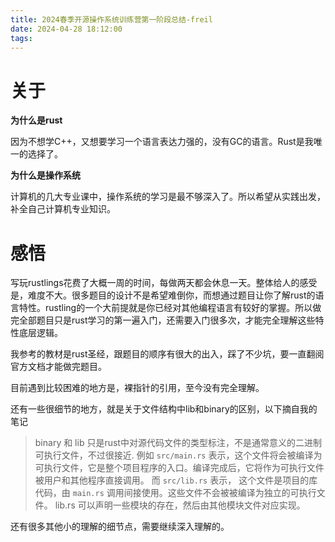 ```yaml
---
title: 2024春季开源操作系统训练营第一阶段总结-freil
date: 2024-04-28 18:12:00
tags: 
---
```




# 关于

**为什么是rust**

因为不想学C++，又想要学习一个语言表达力强的，没有GC的语言。Rust是我唯一的选择了。

**为什么是操作系统**

计算机的几大专业课中，操作系统的学习是最不够深入了。所以希望从实践出发，补全自己计算机专业知识。

# 感悟

写玩rustlings花费了大概一周的时间，每做两天都会休息一天。整体给人的感受是，难度不大。很多题目的设计不是希望难倒你，而想通过题目让你了解rust的语言特性。rustling的一个大前提就是你已经对其他编程语言有较好的掌握。所以做完全部题目只是rust学习的第一遍入门，还需要入门很多次，才能完全理解这些特性底层逻辑。

我参考的教材是rust圣经，跟题目的顺序有很大的出入，踩了不少坑，要一直翻阅官方文档才能做完题目。

目前遇到比较困难的地方是，裸指针的引用，至今没有完全理解。

还有一些很细节的地方，就是关于文件结构中lib和binary的区别，以下摘自我的笔记

> binary 和 lib 只是rust中对源代码文件的类型标注，不是通常意义的二进制可执行文件，不过很接近.
> 例如 `src/main.rs` 表示，这个文件将会被编译为可执行文件，它是整个项目程序的入口。编译完成后，它将作为可执行文件被用户和其他程序直接调用。
> 而 `src/lib.rs` 表示， 这个文件是项目的库代码，由 `main.rs` 调用间接使用。这些文件不会被被编译为独立的可执行文件。 
> lib.rs 可以声明一些模块的存在，然后由其他模块文件对应实现。

还有很多其他小的理解的细节点，需要继续深入理解的。

